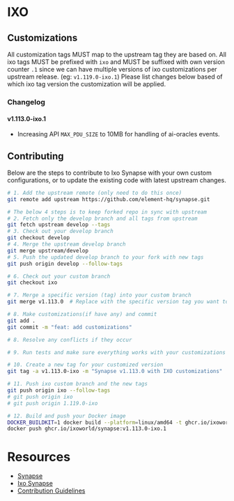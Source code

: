 # IXO

## Customizations

All customization tags MUST map to the upstream tag they are based on.
All ixo tags MUST be prefixed with `ixo` and MUST be suffixed with own version counter `.1` since we can have multiple versions of ixo customizations per upstream release. (eg: `v1.119.0-ixo.1`)
Please list changes below based of which ixo tag version the customization will be applied.

### Changelog

#### v1.113.0-ixo.1

- Increasing API `MAX_PDU_SIZE` to 10MB for handling of ai-oracles events.

## Contributing

Below are the steps to contribute to Ixo Synapse with your own custom configurations, or to update the existing code with latest upstream changes.

```bash
# 1. Add the upstream remote (only need to do this once)
git remote add upstream https://github.com/element-hq/synapse.git

# The below 4 steps is to keep forked repo in sync with upstream
# 2. Fetch only the develop branch and all tags from upstream
git fetch upstream develop --tags
# 3. Check out your develop branch
git checkout develop
# 4. Merge the upstream develop branch
git merge upstream/develop
# 5. Push the updated develop branch to your fork with new tags
git push origin develop --follow-tags

# 6. Check out your custom branch
git checkout ixo

# 7. Merge a specific version (tag) into your custom branch
git merge v1.113.0  # Replace with the specific version tag you want to merge

# 8. Make customizations(if have any) and commit
git add .
git commit -m "feat: add customizations"

# 8. Resolve any conflicts if they occur

# 9. Run tests and make sure everything works with your customizations

# 10. Create a new tag for your customized version
git tag -a v1.113.0-ixo -m "Synapse v1.113.0 with IXO customizations"

# 11. Push ixo custom branch and the new tags
git push origin ixo --follow-tags
# git push origin ixo
# git push origin 1.119.0-ixo

# 12. Build and push your Docker image
DOCKER_BUILDKIT=1 docker build --platform=linux/amd64 -t ghcr.io/ixoworld/synapse:v1.113.0-ixo.1 -f docker/Dockerfile .
docker push ghcr.io/ixoworld/synapse:v1.113.0-ixo.1
```

# Resources

- [Synapse](https://github.com/element-hq/synapse)
- [Ixo Synapse](https://github.com/ixoworld/synapse/tree/ixo)
- [Contribution Guidelines](https://element-hq.github.io/synapse/latest/development/contributing_guide.html)
